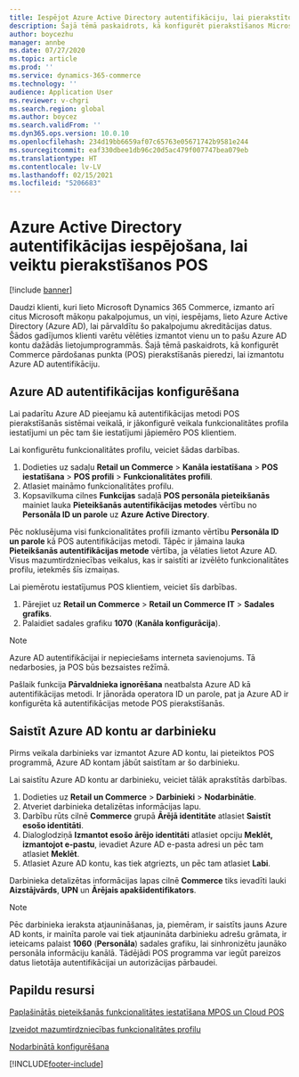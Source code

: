 ```yaml
---
title: Iespējot Azure Active Directory autentifikāciju, lai pierakstītos POS
description: Šajā tēmā paskaidrots, kā konfigurēt pierakstīšanos Microsoft Dynamics 365 Commerce pārdošanas punktam (POS), lai tas izmantotu Azure Active Directory autentifikāciju.
author: boycezhu
manager: annbe
ms.date: 07/27/2020
ms.topic: article
ms.prod: ''
ms.service: dynamics-365-commerce
ms.technology: ''
audience: Application User
ms.reviewer: v-chgri
ms.search.region: global
ms.author: boycez
ms.search.validFrom: ''
ms.dyn365.ops.version: 10.0.10
ms.openlocfilehash: 234d19bb6659af07c65763e05671742b9581e244
ms.sourcegitcommit: eaf330dbee1db96c20d5ac479f007747bea079eb
ms.translationtype: HT
ms.contentlocale: lv-LV
ms.lasthandoff: 02/15/2021
ms.locfileid: "5206683"
---
```

# <a name="enable-azure-active-directory-authentication-for-pos-sign-in"></a>Azure Active Directory autentifikācijas iespējošana, lai veiktu pierakstīšanos POS
[!include [banner](includes/banner.md)]


Daudzi klienti, kuri lieto Microsoft Dynamics 365 Commerce, izmanto arī citus Microsoft mākoņu pakalpojumus, un viņi, iespējams, lieto Azure Active Directory (Azure AD), lai pārvaldītu šo pakalpojumu akreditācijas datus. Šādos gadījumos klienti varētu vēlēties izmantot vienu un to pašu Azure AD kontu dažādās lietojumprogrammās. Šajā tēmā paskaidrots, kā konfigurēt Commerce pārdošanas punkta (POS) pierakstīšanās pieredzi, lai izmantotu Azure AD autentifikāciju.

## <a name="configure-azure-ad-authentication"></a>Azure AD autentifikācijas konfigurēšana

Lai padarītu Azure AD pieejamu kā autentifikācijas metodi POS pierakstīšanās sistēmai veikalā, ir jākonfigurē veikala funkcionalitātes profila iestatījumi un pēc tam šie iestatījumi jāpiemēro POS klientiem.

Lai konfigurētu funkcionalitātes profilu, veiciet šādas darbības.

1. Dodieties uz sadaļu **Retail un Commerce** \> **Kanāla iestatīšana** \> **POS iestatīšana** \> **POS profili** \> **Funkcionalitātes profili**.
1. Atlasiet maināmo funkcionalitātes profilu.
1. Kopsavilkuma cilnes **Funkcijas** sadaļā **POS personāla pieteikšanās** mainiet lauka **Pieteikšanās autentifikācijas metodes** vērtību no **Personāla ID un parole** uz **Azure Active Directory**.

Pēc noklusējuma visi funkcionalitātes profili izmanto vērtību **Personāla ID un parole** kā POS autentifikācijas metodi. Tāpēc ir jāmaina lauka **Pieteikšanās autentifikācijas metode** vērtība, ja vēlaties lietot Azure AD. Visus mazumtirdzniecības veikalus, kas ir saistīti ar izvēlēto funkcionalitātes profilu, ietekmēs šīs izmaiņas.

Lai piemērotu iestatījumus POS klientiem, veiciet šīs darbības.

1. Pārejiet uz **Retail un Commerce** \> **Retail un Commerce IT** \> **Sadales grafiks**.
1. Palaidiet sadales grafiku **1070** (**Kanāla konfigurācija**).

> [!NOTE]
> Azure AD autentifikācijai ir nepieciešams interneta savienojums. Tā nedarbosies, ja POS būs bezsaistes režīmā.
> 
> Pašlaik funkcija **Pārvaldnieka ignorēšana** neatbalsta Azure AD kā autentifikācijas metodi. Ir jānorāda operatora ID un parole, pat ja Azure AD ir konfigurēta kā autentifikācijas metode POS pierakstīšanās.

## <a name="associate-an-azure-ad-account-with-a-worker"></a>Saistīt Azure AD kontu ar darbinieku

Pirms veikala darbinieks var izmantot Azure AD kontu, lai pieteiktos POS programmā, Azure AD kontam jābūt saistītam ar šo darbinieku.

Lai saistītu Azure AD kontu ar darbinieku, veiciet tālāk aprakstītās darbības.

1. Dodieties uz **Retail un Commerce** \> **Darbinieki** \> **Nodarbinātie**.
1. Atveriet darbinieka detalizētas informācijas lapu.
1. Darbību rūts cilnē **Commerce** grupā **Ārējā identitāte** atlasiet **Saistīt esošo identitāti**.
1. Dialoglodziņā **Izmantot esošo ārējo identitāti** atlasiet opciju **Meklēt, izmantojot e-pastu**, ievadiet Azure AD e-pasta adresi un pēc tam atlasiet **Meklēt**.
1. Atlasiet Azure AD kontu, kas tiek atgriezts, un pēc tam atlasiet **Labi**.

Darbinieka detalizētas informācijas lapas cilnē **Commerce** tiks ievadīti lauki **Aizstājvārds**, **UPN** un **Ārējais apakšidentifikators**.

> [!NOTE]
> Pēc darbinieka ieraksta atjaunināšanas, ja, piemēram, ir saistīts jauns Azure AD konts, ir mainīta parole vai tiek atjaunināta darbinieku adrešu grāmata, ir ieteicams palaist **1060** (**Personāla**) sadales grafiku, lai sinhronizētu jaunāko personāla informāciju kanālā. Tādējādi POS programma var iegūt pareizos datus lietotāja autentifikācijai un autorizācijas pārbaudei.

## <a name="additional-resources"></a>Papildu resursi

[Paplašinātās pieteikšanās funkcionalitātes iestatīšana MPOS un Cloud POS](extended-logon.md)

[Izveidot mazumtirdzniecības funkcionalitātes profilu](retail-functionality-profile.md)

[Nodarbinātā konfigurēšana](https://docs.microsoft.com/dynamics365/commerce/tasks/worker)


[!INCLUDE[footer-include](../includes/footer-banner.md)]